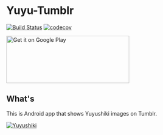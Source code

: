 Yuyu-Tumblr
====================

[![Build Status](https://dev.azure.com/nobuoka/android-yuyu-tumblr/_apis/build/status/nobuoka.android-Yuyu-Tumblr)](https://dev.azure.com/nobuoka/android-yuyu-tumblr/_build/latest?definitionId=1)
[![codecov](https://codecov.io/gh/nobuoka/android-Yuyu-Tumblr/branch/develop/graph/badge.svg)](https://codecov.io/gh/nobuoka/android-Yuyu-Tumblr)

<a href='https://play.google.com/store/apps/details?id=info.vividcode.yuyu.android&pcampaignid=MKT-Other-global-all-co-prtnr-py-PartBadge-Mar2515-1'><img alt='Get it on Google Play' src='https://play.google.com/intl/en_us/badges/images/generic/en_badge_web_generic.png' width="323" height="125" /></a>

## What's

This is Android app that shows Yuyushiki images on Tumblr.

[![Yuyushiki](https://ws-na.amazon-adsystem.com/widgets/q?_encoding=UTF8&MarketPlace=US&ASIN=B00JXBLMKO&ServiceVersion=20070822&ID=AsinImage&WS=1&Format=_SL250_&tag=nbk09-20)](https://www.amazon.com/gp/product/B00JXBLMKO/ref=as_li_tl?ie=UTF8&camp=1789&creative=9325&creativeASIN=B00JXBLMKO&linkCode=as2&tag=nbk09-20&linkId=5870a21216f6c013734f360478d54579)
